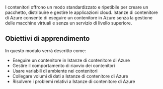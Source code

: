 I contenitori offrono un modo standardizzato e ripetibile per creare un pacchetto, distribuire e gestire le applicazioni cloud. Istanze di contenitore di Azure consente di eseguire un contenitore in Azure senza la gestione delle macchine virtuali e senza un servizio di livello superiore.

## <a name="learning-objectives"></a>Obiettivi di apprendimento  

In questo modulo verrà descritto come:

- Eseguire un contenitore in Istanze di contenitore di Azure
- Gestire il comportamento di riavvio dei contenitori
- Usare variabili di ambiente nei contenitori
- Collegare volumi di dati a Istanze di contenitore di Azure
- Risolvere i problemi relativi a Istanze di contenitore di Azure